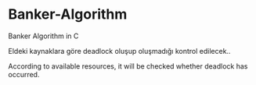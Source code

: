 # Banker-Algorithm
Banker Algorithm in C

Eldeki kaynaklara göre deadlock oluşup oluşmadığı kontrol edilecek..

According to available resources, it will be checked whether deadlock has occurred.
